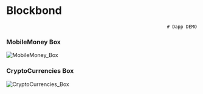 # Blockbond

                                                               # Dapp DEMO

### MobileMoney Box

![MobileMoney_Box](https://user-images.githubusercontent.com/106635369/171306666-88311a96-0693-41fc-b6f9-0c7ef763206a.png)



### CryptoCurrencies Box

![CryptoCurrencies_Box](https://user-images.githubusercontent.com/106635369/171306688-8e09b99b-8fb5-4ba4-953e-0c14afd85146.png)

